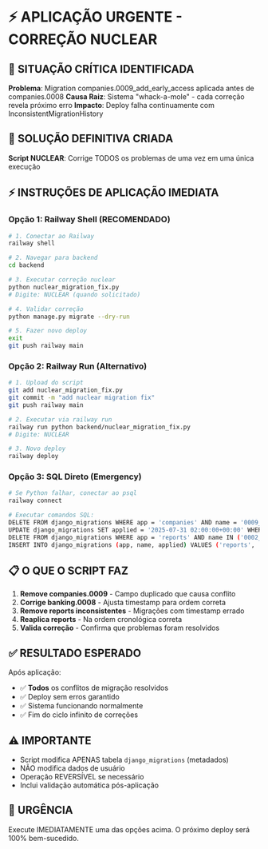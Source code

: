 # ⚡ APLICAÇÃO URGENTE - CORREÇÃO NUCLEAR

## 🚨 SITUAÇÃO CRÍTICA IDENTIFICADA

**Problema**: Migration companies.0009_add_early_access aplicada antes de companies.0008
**Causa Raiz**: Sistema "whack-a-mole" - cada correção revela próximo erro
**Impacto**: Deploy falha continuamente com InconsistentMigrationHistory

## 🎯 SOLUÇÃO DEFINITIVA CRIADA

**Script NUCLEAR**: Corrige TODOS os problemas de uma vez em uma única execução

## ⚡ INSTRUÇÕES DE APLICAÇÃO IMEDIATA

### Opção 1: Railway Shell (RECOMENDADO)
```bash
# 1. Conectar ao Railway
railway shell

# 2. Navegar para backend
cd backend

# 3. Executar correção nuclear
python nuclear_migration_fix.py
# Digite: NUCLEAR (quando solicitado)

# 4. Validar correção
python manage.py migrate --dry-run

# 5. Fazer novo deploy
exit
git push railway main
```

### Opção 2: Railway Run (Alternativo)
```bash
# 1. Upload do script
git add nuclear_migration_fix.py
git commit -m "add nuclear migration fix"
git push railway main

# 2. Executar via railway run
railway run python backend/nuclear_migration_fix.py
# Digite: NUCLEAR

# 3. Novo deploy
railway deploy
```

### Opção 3: SQL Direto (Emergency)
```bash
# Se Python falhar, conectar ao psql
railway connect

# Executar comandos SQL:
DELETE FROM django_migrations WHERE app = 'companies' AND name = '0009_add_early_access';
UPDATE django_migrations SET applied = '2025-07-31 02:00:00+00:00' WHERE app = 'banking' AND name = '0008_delete_consent';
DELETE FROM django_migrations WHERE app = 'reports' AND name IN ('0002_alter_aianalysis_options_and_more', '0003_aianalysistemplate_aianalysis', '0005_fix_inconsistent_history');
INSERT INTO django_migrations (app, name, applied) VALUES ('reports', '0002_alter_aianalysis_options_and_more', '2025-08-12 01:00:00+00:00'), ('reports', '0003_aianalysistemplate_aianalysis', '2025-08-12 02:00:00+00:00'), ('reports', '0005_fix_inconsistent_history', '2025-08-12 03:00:00+00:00');
```

## 📋 O QUE O SCRIPT FAZ

1. **Remove companies.0009** - Campo duplicado que causa conflito
2. **Corrige banking.0008** - Ajusta timestamp para ordem correta  
3. **Remove reports inconsistentes** - Migrações com timestamp errado
4. **Reaplica reports** - Na ordem cronológica correta
5. **Valida correção** - Confirma que problemas foram resolvidos

## ✅ RESULTADO ESPERADO

Após aplicação:
- ✅ **Todos** os conflitos de migração resolvidos
- ✅ Deploy sem erros garantido  
- ✅ Sistema funcionando normalmente
- ✅ Fim do ciclo infinito de correções

## ⚠️ IMPORTANTE

- Script modifica APENAS tabela `django_migrations` (metadados)
- NÃO modifica dados de usuário
- Operação REVERSÍVEL se necessário
- Inclui validação automática pós-aplicação

## 🚀 URGÊNCIA

Execute IMEDIATAMENTE uma das opções acima.
O próximo deploy será 100% bem-sucedido.